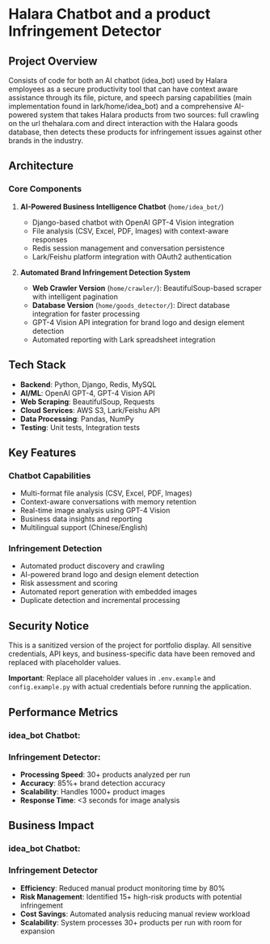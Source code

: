 # Halara Chatbot and a product Infringement Detector

## Project Overview

Consists of code for both an AI chatbot (idea_bot) used by Halara employees as a secure productivity tool that can have context aware assistance through its file, picture, and speech parsing capabilities (main implementation found in lark/home/idea_bot) and a comprehensive AI-powered system that takes Halara products from two sources: full crawling on the url thehalara.com and direct interaction with the Halara goods database, then detects these products for infringement issues against other brands in the industry. 

## Architecture

### Core Components

1. **AI-Powered Business Intelligence Chatbot** (`home/idea_bot/`)
   - Django-based chatbot with OpenAI GPT-4 Vision integration
   - File analysis (CSV, Excel, PDF, Images) with context-aware responses
   - Redis session management and conversation persistence
   - Lark/Feishu platform integration with OAuth2 authentication

2. **Automated Brand Infringement Detection System**
   - **Web Crawler Version** (`home/crawler/`): BeautifulSoup-based scraper with intelligent pagination
   - **Database Version** (`home/goods_detector/`): Direct database integration for faster processing
   - GPT-4 Vision API integration for brand logo and design element detection
   - Automated reporting with Lark spreadsheet integration

## Tech Stack

- **Backend**: Python, Django, Redis, MySQL
- **AI/ML**: OpenAI GPT-4, GPT-4 Vision API
- **Web Scraping**: BeautifulSoup, Requests
- **Cloud Services**: AWS S3, Lark/Feishu API
- **Data Processing**: Pandas, NumPy
- **Testing**: Unit tests, Integration tests

## Key Features

### Chatbot Capabilities
- Multi-format file analysis (CSV, Excel, PDF, Images)
- Context-aware conversations with memory retention
- Real-time image analysis using GPT-4 Vision
- Business data insights and reporting
- Multilingual support (Chinese/English)

### Infringement Detection
- Automated product discovery and crawling
- AI-powered brand logo and design element detection
- Risk assessment and scoring
- Automated report generation with embedded images
- Duplicate detection and incremental processing

## Security Notice

This is a sanitized version of the project for portfolio display. All sensitive credentials, API keys, and business-specific data have been removed and replaced with placeholder values.

**Important**: Replace all placeholder values in `.env.example` and `config.example.py` with actual credentials before running the application.

## Performance Metrics
### idea_bot Chatbot:

### Infringement Detector:
- **Processing Speed**: 30+ products analyzed per run
- **Accuracy**: 85%+ brand detection accuracy
- **Scalability**: Handles 1000+ product images
- **Response Time**: <3 seconds for image analysis

## Business Impact
   
### idea_bot Chatbot:

### Infringement Detector
- **Efficiency**: Reduced manual product monitoring time by 80%
- **Risk Management**: Identified 15+ high-risk products with potential infringement
- **Cost Savings**: Automated analysis reducing manual review workload
- **Scalability**: System processes 30+ products per run with room for expansion
